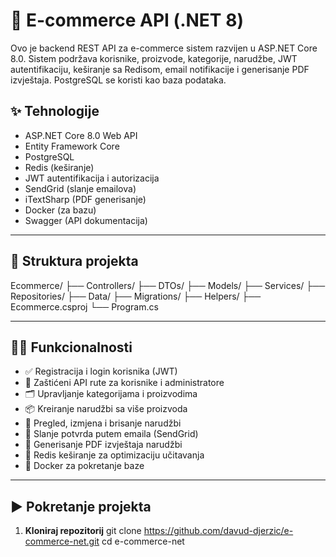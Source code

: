 # 🛒 E-commerce API (.NET 8)

Ovo je backend REST API za e-commerce sistem razvijen u ASP.NET Core 8.0. 
Sistem podržava korisnike, proizvode, kategorije, narudžbe, JWT autentifikaciju, keširanje sa Redisom, email notifikacije i generisanje PDF izvještaja. 
PostgreSQL se koristi kao baza podataka.

## ✨ Tehnologije

- ASP.NET Core 8.0 Web API  
- Entity Framework Core  
- PostgreSQL  
- Redis (keširanje)  
- JWT autentifikacija i autorizacija  
- SendGrid (slanje emailova)  
- iTextSharp (PDF generisanje)  
- Docker (za bazu)  
- Swagger (API dokumentacija)  

---

## 📁 Struktura projekta

Ecommerce/
├── Controllers/
├── DTOs/
├── Models/
├── Services/
├── Repositories/
├── Data/
├── Migrations/
├── Helpers/
├── Ecommerce.csproj
└── Program.cs

---

## 🧑‍💼 Funkcionalnosti

- ✅ Registracija i login korisnika (JWT)
- 🔐 Zaštićeni API rute za korisnike i administratore
- 🗂️ Upravljanje kategorijama i proizvodima
- 📦 Kreiranje narudžbi sa više proizvoda
- 🧾 Pregled, izmjena i brisanje narudžbi
- 💬 Slanje potvrda putem emaila (SendGrid)
- 📄 Generisanje PDF izvještaja narudžbi
- 🚀 Redis keširanje za optimizaciju učitavanja
- 🐳 Docker za pokretanje baze

---

## ▶️ Pokretanje projekta

1. **Kloniraj repozitorij**
git clone https://github.com/davud-djerzic/e-commerce-net.git
cd e-commerce-net
